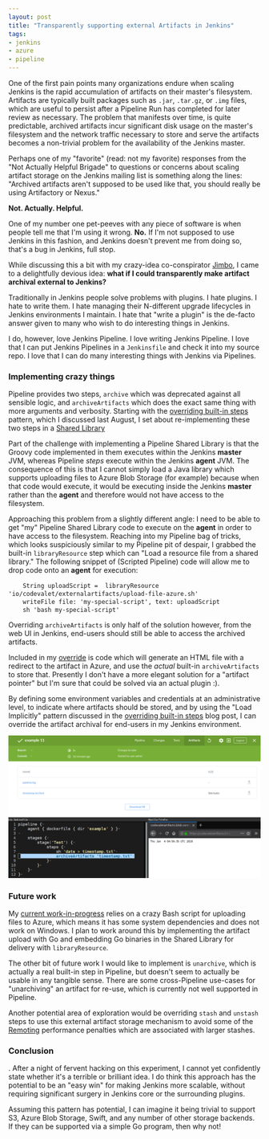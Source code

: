 ```yaml
---
layout: post
title: "Transparently supporting external Artifacts in Jenkins"
tags:
- jenkins
- azure
- pipeline
---
```


One of the first pain points many organizations endure when scaling Jenkins is
the rapid accumulation of artifacts on their master's filesystem. Artifacts
are typically built packages such as `.jar`, `.tar.gz`, or `.img`
files, which are useful to persist after a Pipeline Run has completed for later
review as necessary. The problem that manifests over time, is quite
predictable, archived artifacts incur significant disk usage on the master's
filesystem and the network traffic necessary to store and serve the artifacts
becomes a non-trivial problem for the availability of the Jenkins master.

Perhaps one of my "favorite" (read: not my favorite) responses from the "Not
Actually Helpful Brigade" to questions or
concerns about scaling artifact storage on the
Jenkins mailing list is something along the lines: "Archived artifacts aren't
supposed to be used like that, you should really be using Artifactory or
Nexus."

**Not. Actually. Helpful.**

One of my number one pet-peeves with any piece of software is when people tell
me that I'm using it wrong. **No.** If I'm not supposed to use Jenkins in this
fashion, and Jenkins doesn't prevent me from doing so, that's a bug in Jenkins,
full stop.


While discussing this a bit with my crazy-idea co-conspirator
[Jimbo](https://github.com/i386), I came to a delightfully devious idea: **what
if I could transparently make artifact archival external to Jenkins?**


Traditionally in Jenkins people solve problems with plugins. I hate plugins. I
hate to write them. I hate managing their N-different upgrade lifecycles in
Jenkins environments I maintain. I hate that "write a plugin" is the de-facto
answer given to many who wish to do interesting things in Jenkins.

I do, however, love Jenkins Pipeline. I love writing Jenkins Pipeline. I love
that I can put Jenkins Pipelines in a `Jenkinsfile` and check it into my source
repo. I love that I can do many interesting things with Jenkins via Pipelines.

### Implementing crazy things

Pipeline provides two steps, `archive` which was deprecated against all
sensible logic, and `archiveArtifacts` which does the exact same thing with
more arguments and verbosity. Starting with the [overriding built-in
steps](/2017/08/03/overriding-builtin-steps-pipeline.html) pattern, which I
discussed last August, I set about re-implementing these two steps in a [Shared
Library](https://jenkins.io/doc/book/pipeline/shared-libraries/)


Part of the challenge with implementing a Pipeline Shared Library is that the
Groovy code implemented in them executes within the Jenkins __master__ JVM,
whereas Pipeline _steps_ execute within the Jenkins __agent__ JVM. The
consequence of this is that I cannot simply load a Java library which supports
uploading files to Azure Blob Storage (for example) because when that code
would execute, it would be executing inside the Jenkins __master__ rather than
the __agent__ and therefore would not have access to the filesystem.

Approaching this problem from a slightly different angle: I need to be able to
get "my" Pipeline Shared Library code to execute on the __agent__ in order to
have access to the filesystem. Reaching into my Pipeline bag of tricks, which
looks suspiciously similar to my Pipeline pit of despair, I grabbed the
built-in `libraryResource` step which can "Load a resource file from a shared
library." The following snippet of (Scripted Pipeline) code will allow me to drop code onto an
__agent__ for execution:

```
    String uploadScript =  libraryResource 'io/codevalet/externalartifacts/upload-file-azure.sh'
    writeFile file: 'my-special-script', text: uploadScript
    sh 'bash my-special-script'
```

Overriding `archiveArtifacts` is only half of the solution however, from the
web UI in Jenkins, end-users should still be able to access the archived
artifacts.

Included in my
[override](https://github.com/CodeValet/external-artifacts/blob/master/vars/archiveArtifacts.groovy)
is code which will generate an HTML file with a redirect to the artifact in
Azure, and use the _actual_ built-in `archiveArtifacts` to store that.
Presently I don't have a more elegant solution for a "artifact pointer" but I'm
sure that could be solved via an actual plugin :).


By defining some environment variables and credentials at an administrative
level, to indicate where artifacts should be stored, and by using the "Load
Implicitly" pattern discussed in the [overriding built-in
steps](/2017/08/03/overriding-builtin-steps-pipeline.html) blog post, I can
override the artifact archival for end-users in my Jenkins environment.

![Finished product](/images/post-images/external-artifacts/finished-flow.png)


### Future work

My [current work-in-progress](https://github.com/CodeValet/external-artifacts)
relies on a crazy Bash script for uploading files to Azure, which means it has
some system dependencies and does not work on Windows. I plan to work around
this by implementing the artifact upload with Go and embedding Go binaries in
the Shared Library for delivery with `libraryResource`.

The other bit of future work I would like to implement is `unarchive`, which is
actually a real built-in step in Pipeline, but doesn't seem to actually be
usable in any tangible sense. There are some cross-Pipeline use-cases for
"unarchiving" an artifact for re-use, which is currently not well supported in
Pipeline.

Another potential area of exploration would be overriding `stash` and `unstash`
steps to use this external artifact storage mechanism to avoid some of the
[Remoting](https://jenkins.io/projects/remoting/) performance penalties which
are associated with larger stashes.


### Conclusion
.
After a night of fervent hacking on this experiment, I cannot yet confidently
state whether it's a terrible or brilliant idea. I do think this approach has
the potential to be an "easy win" for making Jenkins more scalable, without
requiring significant surgery in Jenkins core or the surrounding plugins.

Assuming this pattern has potential, I can imagine it being trivial to support
S3, Azure Blob Storage, Swift, and any number of other storage backends. If
they can be supported via a simple Go program, then why not!
